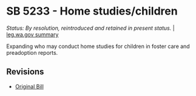 # SB 5233 - Home studies/children
*Status: By resolution, reintroduced and retained in present status.* | [leg.wa.gov summary](https://app.leg.wa.gov/billsummary?BillNumber=5233&Year=2021)

Expanding who may conduct home studies for children in foster care and preadoption reports.

## Revisions
* [Original Bill](1/)